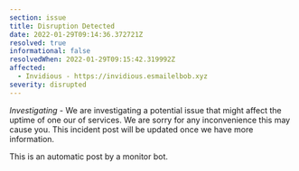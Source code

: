 ```yaml
---
section: issue
title: Disruption Detected
date: 2022-01-29T09:14:36.372721Z
resolved: true
informational: false
resolvedWhen: 2022-01-29T09:15:42.319992Z
affected:
  - Invidious - https://invidious.esmailelbob.xyz
severity: disrupted
---
```

*Investigating* - We are investigating a potential issue that might affect the uptime of one our of services. We are sorry for any inconvenience this may cause you. This incident post will be updated once we have more information.

This is an automatic post by a monitor bot.
        